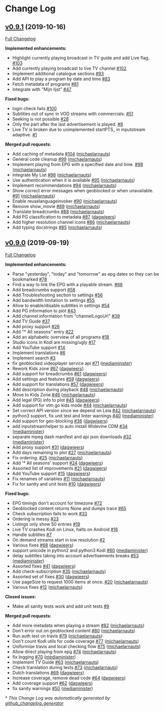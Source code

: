 # Change Log

## [v0.9.1](https://github.com/michaelarnauts/plugin.video.vtm.go/tree/v0.9.1) (2019-10-16)

[Full Changelog](https://github.com/michaelarnauts/plugin.video.vtm.go/compare/v0.9.0...v0.9.1)

**Implemented enhancements:**

- Highlight currently playing broadcast in TV guide and add Live flag. [\#103](https://github.com/michaelarnauts/plugin.video.vtm.go/issues/103)
- Add currently playing broadcast to live TV channel [\#102](https://github.com/michaelarnauts/plugin.video.vtm.go/issues/102)
- Implement additional catalogue sections [\#93](https://github.com/michaelarnauts/plugin.video.vtm.go/issues/93)
- Add API to play a program by date and time  [\#83](https://github.com/michaelarnauts/plugin.video.vtm.go/issues/83)
- Fetch metadata of programs [\#81](https://github.com/michaelarnauts/plugin.video.vtm.go/issues/81)
- Integrate with "Mijn lijst" [\#47](https://github.com/michaelarnauts/plugin.video.vtm.go/issues/47)

**Fixed bugs:**

- login check fails [\#100](https://github.com/michaelarnauts/plugin.video.vtm.go/issues/100)
- Subtitles out of sync in VOD streams with commercials. [\#51](https://github.com/michaelarnauts/plugin.video.vtm.go/issues/51)
- Seeking is not possible [\#28](https://github.com/michaelarnauts/plugin.video.vtm.go/issues/28)
- Only the part after the last advertisement is played. [\#8](https://github.com/michaelarnauts/plugin.video.vtm.go/issues/8)
- Live TV is broken due to unimplemented startPTS\_ in inputstream adaptive. [\#1](https://github.com/michaelarnauts/plugin.video.vtm.go/issues/1)

**Merged pull requests:**

- Add caching of metadata [\#104](https://github.com/michaelarnauts/plugin.video.vtm.go/pull/104) ([michaelarnauts](https://github.com/michaelarnauts))
- General code cleanup [\#99](https://github.com/michaelarnauts/plugin.video.vtm.go/pull/99) ([michaelarnauts](https://github.com/michaelarnauts))
- Implement playing from EPG with a specified date and time. [\#98](https://github.com/michaelarnauts/plugin.video.vtm.go/pull/98) ([michaelarnauts](https://github.com/michaelarnauts))
- Integrate My List [\#96](https://github.com/michaelarnauts/plugin.video.vtm.go/pull/96) ([michaelarnauts](https://github.com/michaelarnauts))
- Use authentication when it is available [\#95](https://github.com/michaelarnauts/plugin.video.vtm.go/pull/95) ([michaelarnauts](https://github.com/michaelarnauts))
- Implement recommendations [\#94](https://github.com/michaelarnauts/plugin.video.vtm.go/pull/94) ([michaelarnauts](https://github.com/michaelarnauts))
- Show correct error messages when geoblocked or when unavailable. [\#91](https://github.com/michaelarnauts/plugin.video.vtm.go/pull/91) ([michaelarnauts](https://github.com/michaelarnauts))
- Enable reuselanguageinvoker [\#90](https://github.com/michaelarnauts/plugin.video.vtm.go/pull/90) ([michaelarnauts](https://github.com/michaelarnauts))
- Remove show\_movie [\#89](https://github.com/michaelarnauts/plugin.video.vtm.go/pull/89) ([michaelarnauts](https://github.com/michaelarnauts))
- Translate breadcrumbs [\#88](https://github.com/michaelarnauts/plugin.video.vtm.go/pull/88) ([michaelarnauts](https://github.com/michaelarnauts))
- Add PG classification to metadata [\#87](https://github.com/michaelarnauts/plugin.video.vtm.go/pull/87) ([dagwieers](https://github.com/dagwieers))
- Add higher resolution channel icons [\#86](https://github.com/michaelarnauts/plugin.video.vtm.go/pull/86) ([michaelarnauts](https://github.com/michaelarnauts))
- Add typing docstrings [\#85](https://github.com/michaelarnauts/plugin.video.vtm.go/pull/85) ([michaelarnauts](https://github.com/michaelarnauts))

## [v0.9.0](https://github.com/michaelarnauts/plugin.video.vtm.go/tree/v0.9.0) (2019-09-19)

[Full Changelog](https://github.com/michaelarnauts/plugin.video.vtm.go/compare/47c503fcaa947111047cade9fd5a06ce222d0879...v0.9.0)

**Implemented enhancements:**

- Parse "yesterday", "today" and "tomorrow" as epg dates so they can be bookmarked [\#78](https://github.com/michaelarnauts/plugin.video.vtm.go/issues/78)
- Find a way to link the EPG with a playable stream. [\#66](https://github.com/michaelarnauts/plugin.video.vtm.go/issues/66)
- Add breadcrumbs support [\#58](https://github.com/michaelarnauts/plugin.video.vtm.go/issues/58)
- Add Troubleshooting section to settings [\#56](https://github.com/michaelarnauts/plugin.video.vtm.go/issues/56)
- Add bandwidth limitation to settings [\#55](https://github.com/michaelarnauts/plugin.video.vtm.go/issues/55)
- Allow to enable/disable subtitles in settings [\#54](https://github.com/michaelarnauts/plugin.video.vtm.go/issues/54)
- Add PG information to plot [\#43](https://github.com/michaelarnauts/plugin.video.vtm.go/issues/43)
- Add channel information from "channelLogoUrl" [\#39](https://github.com/michaelarnauts/plugin.video.vtm.go/issues/39)
- Add TV Guide [\#37](https://github.com/michaelarnauts/plugin.video.vtm.go/issues/37)
- Add proxy support [\#26](https://github.com/michaelarnauts/plugin.video.vtm.go/issues/26)
- Add "\* All seasons" entry [\#22](https://github.com/michaelarnauts/plugin.video.vtm.go/issues/22)
- Add an alphabetic overview of all programs [\#18](https://github.com/michaelarnauts/plugin.video.vtm.go/issues/18)
- Studio icons in Kodi are missing/ugly [\#17](https://github.com/michaelarnauts/plugin.video.vtm.go/issues/17)
- Add YouTube support [\#14](https://github.com/michaelarnauts/plugin.video.vtm.go/issues/14)
- Implement translations [\#6](https://github.com/michaelarnauts/plugin.video.vtm.go/issues/6)
- Implement search [\#3](https://github.com/michaelarnauts/plugin.video.vtm.go/issues/3)
- fix geoblocked videoplayer service api [\#71](https://github.com/michaelarnauts/plugin.video.vtm.go/pull/71) ([mediaminister](https://github.com/mediaminister))
- Rework Kids zone [\#67](https://github.com/michaelarnauts/plugin.video.vtm.go/pull/67) ([dagwieers](https://github.com/dagwieers))
- Add support for breadcrumbs [\#61](https://github.com/michaelarnauts/plugin.video.vtm.go/pull/61) ([dagwieers](https://github.com/dagwieers))
- Add settings and features [\#59](https://github.com/michaelarnauts/plugin.video.vtm.go/pull/59) ([dagwieers](https://github.com/dagwieers))
- Add support for translations [\#57](https://github.com/michaelarnauts/plugin.video.vtm.go/pull/57) ([dagwieers](https://github.com/dagwieers))
- Add description during playback [\#48](https://github.com/michaelarnauts/plugin.video.vtm.go/pull/48) ([michaelarnauts](https://github.com/michaelarnauts))
- Move to Kids Zone [\#46](https://github.com/michaelarnauts/plugin.video.vtm.go/pull/46) ([michaelarnauts](https://github.com/michaelarnauts))
- Add legal \(PG\) info to plot [\#45](https://github.com/michaelarnauts/plugin.video.vtm.go/pull/45) ([dagwieers](https://github.com/dagwieers))
- Add support for vtm go kids mode [\#44](https://github.com/michaelarnauts/plugin.video.vtm.go/pull/44) ([michaelarnauts](https://github.com/michaelarnauts))
- Set correct API version since we depend on Leia [\#42](https://github.com/michaelarnauts/plugin.video.vtm.go/pull/42) ([michaelarnauts](https://github.com/michaelarnauts))
- python3 support, fix unit test and linter warnings [\#40](https://github.com/michaelarnauts/plugin.video.vtm.go/pull/40) ([mediaminister](https://github.com/mediaminister))
- Add support for geo-blocking [\#36](https://github.com/michaelarnauts/plugin.video.vtm.go/pull/36) ([dagwieers](https://github.com/dagwieers))
- add inputstreamhelper to auto install Widevine CDM [\#34](https://github.com/michaelarnauts/plugin.video.vtm.go/pull/34) ([mediaminister](https://github.com/mediaminister))
- separate mpeg dash manifest and api json downloads [\#32](https://github.com/michaelarnauts/plugin.video.vtm.go/pull/32) ([mediaminister](https://github.com/mediaminister))
- Add proxy support [\#31](https://github.com/michaelarnauts/plugin.video.vtm.go/pull/31) ([dagwieers](https://github.com/dagwieers))
- Add days remaining to plot [\#27](https://github.com/michaelarnauts/plugin.video.vtm.go/pull/27) ([michaelarnauts](https://github.com/michaelarnauts))
- Fix ordering. [\#25](https://github.com/michaelarnauts/plugin.video.vtm.go/pull/25) ([michaelarnauts](https://github.com/michaelarnauts))
- Add '\* All seasons' support [\#24](https://github.com/michaelarnauts/plugin.video.vtm.go/pull/24) ([dagwieers](https://github.com/dagwieers))
- Assorted list of improvements [\#21](https://github.com/michaelarnauts/plugin.video.vtm.go/pull/21) ([dagwieers](https://github.com/dagwieers))
- Add YouTube support [\#15](https://github.com/michaelarnauts/plugin.video.vtm.go/pull/15) ([dagwieers](https://github.com/dagwieers))
- Fix renames of variables [\#11](https://github.com/michaelarnauts/plugin.video.vtm.go/pull/11) ([michaelarnauts](https://github.com/michaelarnauts))
- Fix for sanity and unit tests [\#10](https://github.com/michaelarnauts/plugin.video.vtm.go/pull/10) ([dagwieers](https://github.com/dagwieers))

**Fixed bugs:**

- EPG timings don't account for timezone [\#72](https://github.com/michaelarnauts/plugin.video.vtm.go/issues/72)
- Geoblocked content returns None and dumps trace [\#65](https://github.com/michaelarnauts/plugin.video.vtm.go/issues/65)
- Check subscription fails to work [\#33](https://github.com/michaelarnauts/plugin.video.vtm.go/issues/33)
- Ordering is messy [\#23](https://github.com/michaelarnauts/plugin.video.vtm.go/issues/23)
- Listings only show 50 entries [\#19](https://github.com/michaelarnauts/plugin.video.vtm.go/issues/19)
- Live TV crashes Kodi on Linux, halts on Android [\#16](https://github.com/michaelarnauts/plugin.video.vtm.go/issues/16)
- Handle subtitles [\#7](https://github.com/michaelarnauts/plugin.video.vtm.go/issues/7)
- On demand streams start in low resolution [\#2](https://github.com/michaelarnauts/plugin.video.vtm.go/issues/2)
- Various fixes [\#68](https://github.com/michaelarnauts/plugin.video.vtm.go/pull/68) ([dagwieers](https://github.com/dagwieers))
- support unicode in python2 and python3 Kodi [\#60](https://github.com/michaelarnauts/plugin.video.vtm.go/pull/60) ([mediaminister](https://github.com/mediaminister))
- delay subtitles taking into account advertisements breaks [\#53](https://github.com/michaelarnauts/plugin.video.vtm.go/pull/53) ([mediaminister](https://github.com/mediaminister))
- Assorted fixes [\#41](https://github.com/michaelarnauts/plugin.video.vtm.go/pull/41) ([dagwieers](https://github.com/dagwieers))
- Add check-subscription [\#35](https://github.com/michaelarnauts/plugin.video.vtm.go/pull/35) ([michaelarnauts](https://github.com/michaelarnauts))
- Assorted set of fixes [\#30](https://github.com/michaelarnauts/plugin.video.vtm.go/pull/30) ([dagwieers](https://github.com/dagwieers))
- Use pageSize to request 1000 items at once. [\#20](https://github.com/michaelarnauts/plugin.video.vtm.go/pull/20) ([michaelarnauts](https://github.com/michaelarnauts))
- Various fixes [\#12](https://github.com/michaelarnauts/plugin.video.vtm.go/pull/12) ([michaelarnauts](https://github.com/michaelarnauts))

**Closed issues:**

- Make all sanity tests work and add unit tests [\#9](https://github.com/michaelarnauts/plugin.video.vtm.go/issues/9)

**Merged pull requests:**

- Add more metadata when playing a stream [\#82](https://github.com/michaelarnauts/plugin.video.vtm.go/pull/82) ([michaelarnauts](https://github.com/michaelarnauts))
- Don't error out on geoblocked content [\#80](https://github.com/michaelarnauts/plugin.video.vtm.go/pull/80) ([michaelarnauts](https://github.com/michaelarnauts))
- Run auth test on travis [\#79](https://github.com/michaelarnauts/plugin.video.vtm.go/pull/79) ([michaelarnauts](https://github.com/michaelarnauts))
- Don't count Kodi utils for code coverage  [\#77](https://github.com/michaelarnauts/plugin.video.vtm.go/pull/77) ([michaelarnauts](https://github.com/michaelarnauts))
- Uniformise travis and local checking flow [\#75](https://github.com/michaelarnauts/plugin.video.vtm.go/pull/75) ([michaelarnauts](https://github.com/michaelarnauts))
- Allow direct playing from epg [\#74](https://github.com/michaelarnauts/plugin.video.vtm.go/pull/74) ([michaelarnauts](https://github.com/michaelarnauts))
- fix logging [\#70](https://github.com/michaelarnauts/plugin.video.vtm.go/pull/70) ([mediaminister](https://github.com/mediaminister))
- Implement TV Guide [\#63](https://github.com/michaelarnauts/plugin.video.vtm.go/pull/63) ([michaelarnauts](https://github.com/michaelarnauts))
- Check translation during tests [\#73](https://github.com/michaelarnauts/plugin.video.vtm.go/pull/73) ([michaelarnauts](https://github.com/michaelarnauts))
- Dutch translations [\#69](https://github.com/michaelarnauts/plugin.video.vtm.go/pull/69) ([dagwieers](https://github.com/dagwieers))
- Increase coverage, remove dead code [\#64](https://github.com/michaelarnauts/plugin.video.vtm.go/pull/64) ([dagwieers](https://github.com/dagwieers))
- Add coverage support [\#62](https://github.com/michaelarnauts/plugin.video.vtm.go/pull/62) ([dagwieers](https://github.com/dagwieers))
- fix sanity warnings [\#50](https://github.com/michaelarnauts/plugin.video.vtm.go/pull/50) ([mediaminister](https://github.com/mediaminister))



\* *This Change Log was automatically generated by [github_changelog_generator](https://github.com/skywinder/Github-Changelog-Generator)*